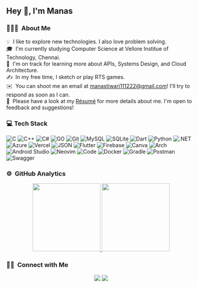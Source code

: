 ## Hey 👋, I'm Manas

### 👨🏻‍💻 &nbsp;About Me

💡 &nbsp;I like to explore new technologies. I also love problem solving.\
🎓 &nbsp;I'm currently studying Computer Science at Vellore Institue of Technology, Chennai.\
🌱 &nbsp;I'm on track for learning more about APIs, Systems Design, and Cloud Architecture.\
✍️ &nbsp;In my free time, I sketch or play RTS games.\
✉️ &nbsp;You can shoot me an email at manastiwari111222@gmail.com! I'll try to respond as soon as I can.\
📄 &nbsp;Please have a look at my [Résumé](https://drive.google.com/file/d/1fhFDR0Fq-02-CGA71ip-_hElrBdcbtiq/view?usp=sharing) for more details about me. I'm open to feedback and suggestions!

### 💻 Tech Stack

![C](https://img.shields.io/badge/c-%2300599C.svg?style=for-the-badge&logo=c&logoColor=white) ![C++](https://img.shields.io/badge/c++-%2300599C.svg?style=for-the-badge&logo=c%2B%2B&logoColor=white) ![C#](https://img.shields.io/badge/C%23-239120?style=for-the-badge&logo=c-sharp&logoColor=white) ![GO](https://img.shields.io/badge/Go-00ADD8?style=for-the-badge&logo=go&logoColor=white) ![Git](https://img.shields.io/badge/git-%23F05033.svg?style=for-the-badge&logo=git&logoColor=white) ![MySQL](https://img.shields.io/badge/mysql-%2300f.svg?style=for-the-badge&logo=mysql&logoColor=white) ![SQLite](https://img.shields.io/badge/SQLite-07405E?style=for-the-badge&logo=sqlite&logoColor=white) ![Dart](	https://img.shields.io/badge/Dart-0175C2?style=for-the-badge&logo=dart&logoColor=white)  ![Python](https://img.shields.io/badge/Python-3776AB?style=for-the-badge&logo=python&logoColor=white) ![.NET](https://img.shields.io/badge/.NET-5C2D91?style=for-the-badge&logo=.net&logoColor=white) ![Azure](https://img.shields.io/badge/azure-%230072C6.svg?style=for-the-badge&logo=microsoftazure&logoColor=white) ![Vercel](https://img.shields.io/badge/vercel-%23000000.svg?style=for-the-badge&logo=vercel&logoColor=white) ![JSON](https://img.shields.io/badge/json%20web%20tokens-323330?style=for-the-badge&logo=json-web-tokens&logoColor=pink) ![Flutter](https://img.shields.io/badge/Flutter-02569B?style=for-the-badge&logo=flutter&logoColor=white) ![Firebase](https://img.shields.io/badge/firebase-%23039BE5.svg?style=for-the-badge&logo=firebase) ![Canva](https://img.shields.io/badge/Canva-%2300C4CC.svg?style=for-the-badge&logo=Canva&logoColor=white) ![Arch](	https://img.shields.io/badge/Arch_Linux-1793D1?style=for-the-badge&logo=arch-linux&logoColor=white) ![Android Studio](https://img.shields.io/badge/Android%20Studio-3DDC84.svg?style=for-the-badge&logo=android-studio&logoColor=white) ![Neovim](https://img.shields.io/badge/NeoVim-%2357A143.svg?&style=for-the-badge&logo=neovim&logoColor=white) ![Code](https://img.shields.io/badge/Code-0078d7.svg?style=for-the-badge&logo=visual-studio-code&logoColor=white) ![Docker](https://img.shields.io/badge/docker-%230db7ed.svg?style=for-the-badge&logo=docker&logoColor=white) ![Gradle](https://img.shields.io/badge/Gradle-02303A.svg?style=for-the-badge&logo=Gradle&logoColor=white) ![Postman](https://img.shields.io/badge/Postman-FF6C37?style=for-the-badge&logo=postman&logoColor=white) ![Swagger](https://img.shields.io/badge/-Swagger-%23Clojure?style=for-the-badge&logo=swagger&logoColor=white)


### ⚙️ &nbsp;GitHub Analytics

<p align="center">
<a href="https://github.com/M-Manas-s">
  <img height="180em" src="https://github-readme-stats-eight-theta.vercel.app/api?username=M-Manas-s&show_icons=true&theme=algolia&include_all_commits=true&count_private=true"/>
  <img height="180em" src="https://github-readme-stats-eight-theta.vercel.app/api/top-langs/?username=M-Manas-s&layout=compact&langs_count=8&theme=algolia"/>
</a>
</p>

### 🤝🏻 &nbsp;Connect with Me

<p align="center">
<a href="https://www.linkedin.com/in/manas-tiwari-5631a31b6/"><img src="https://img.shields.io/badge/-Manas%20Tiwari-0077B5?style=flat&logo=Linkedin&logoColor=white"/></a>
<a href="mailto:manastiwari111222@gmail.com"><img src="https://img.shields.io/badge/-manastiwari111222@gmail.com-D14836?style=flat&logo=Gmail&logoColor=white"/></a>
</p>
